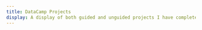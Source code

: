 ```yaml
---
title: DataCamp Projects
display: A display of both guided and unguided projects I have completed through DataCamp
---
```

